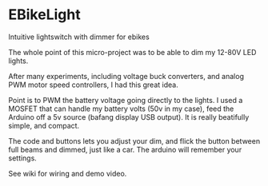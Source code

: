 # EBikeLight
Intuitive lightswitch with dimmer for ebikes

The whole point of this micro-project was to be able to dim my 12-80V LED lights. 

After many experiments, including voltage buck converters, and analog PWM motor speed controllers, I had this great idea.

Point is to PWM the battery voltage going directly to the lights. I used a MOSFET that can handle my battery volts (50v in my case),
feed the Arduino off a 5v source (bafang display USB output). It is really beatifully simple, and compact.

The code and buttons lets you adjust your dim, and flick the button between full beams and dimmed, just like a car. The arduino
will remember your settings.


See wiki for wiring and demo video.

